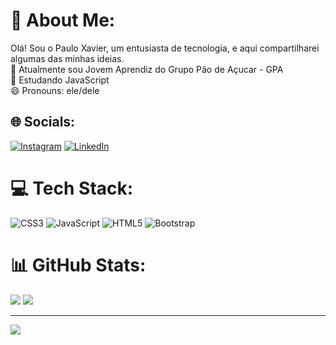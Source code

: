 # 💫 About Me:
Olá! Sou o Paulo Xavier, um entusiasta de tecnologia, e aqui compartilharei algumas das minhas ideias.<br>🔭 Atualmente sou Jovem Aprendiz do Grupo Pão de Açucar - GPA<br>🌱 Estudando JavaScript<br>😄 Pronouns: ele/dele


## 🌐 Socials:
[![Instagram](https://img.shields.io/badge/Instagram-%23E4405F.svg?logo=Instagram&logoColor=white)](https://www.instagram.com/__pauloxavier/) [![LinkedIn](https://img.shields.io/badge/LinkedIn-%230077B5.svg?logo=linkedin&logoColor=white)](https://www.linkedin.com/in/paulo-henrique18/) 

# 💻 Tech Stack:
![CSS3](https://img.shields.io/badge/css3-%231572B6.svg?style=for-the-badge&logo=css3&logoColor=white) ![JavaScript](https://img.shields.io/badge/javascript-%23323330.svg?style=for-the-badge&logo=javascript&logoColor=%23F7DF1E) ![HTML5](https://img.shields.io/badge/html5-%23E34F26.svg?style=for-the-badge&logo=html5&logoColor=white) ![Bootstrap](https://img.shields.io/badge/bootstrap-%238511FA.svg?style=for-the-badge&logo=bootstrap&logoColor=white)
# 📊 GitHub Stats:
![](https://github-readme-stats.vercel.app/api?username=PauloXaviers&theme=radical&hide_border=false&include_all_commits=false&count_private=false)
![](https://github-readme-stats.vercel.app/api/top-langs/?username=PauloXaviers&theme=radical&hide_border=false&include_all_commits=false&count_private=false&layout=compact)

---
[![](https://visitcount.itsvg.in/api?id=PauloXaviers&icon=0&color=0)](https://visitcount.itsvg.in)

<!-- Proudly created with GPRM ( https://gprm.itsvg.in ) -->

